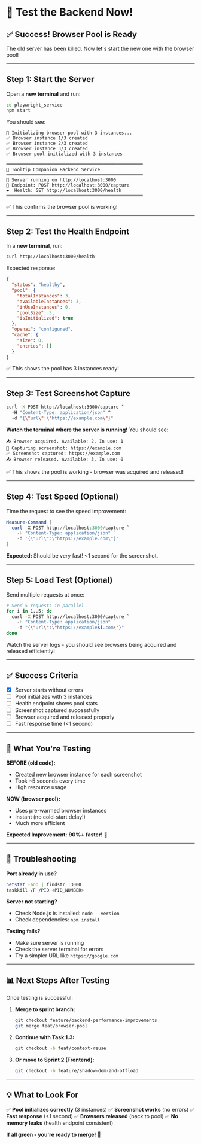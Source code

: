 # 🚀 Test the Backend Now!

## ✅ Success! Browser Pool is Ready

The old server has been killed. Now let's start the new one with the browser pool!

---

## Step 1: Start the Server

Open a **new terminal** and run:

```bash
cd playwright_service
npm start
```

You should see:
```
🚀 Initializing browser pool with 3 instances...
✅ Browser instance 1/3 created
✅ Browser instance 2/3 created
✅ Browser instance 3/3 created
✅ Browser pool initialized with 3 instances

═══════════════════════════════════════════════════
🚀 Tooltip Companion Backend Service
═══════════════════════════════════════════════════
📡 Server running on http://localhost:3000
📸 Endpoint: POST http://localhost:3000/capture
❤️  Health: GET http://localhost:3000/health
═══════════════════════════════════════════════════
```

✅ This confirms the browser pool is working!

---

## Step 2: Test the Health Endpoint

In a **new terminal**, run:

```bash
curl http://localhost:3000/health
```

Expected response:
```json
{
  "status": "healthy",
  "pool": {
    "totalInstances": 3,
    "availableInstances": 3,
    "inUseInstances": 0,
    "poolSize": 3,
    "isInitialized": true
  },
  "openai": "configured",
  "cache": {
    "size": 0,
    "entries": []
  }
}
```

✅ This shows the pool has 3 instances ready!

---

## Step 3: Test Screenshot Capture

```bash
curl -X POST http://localhost:3000/capture ^
  -H "Content-Type: application/json" ^
  -d "{\"url\":\"https://example.com\"}"
```

**Watch the terminal where the server is running!** You should see:
```
📥 Browser acquired. Available: 2, In use: 1
📸 Capturing screenshot: https://example.com
✅ Screenshot captured: https://example.com
📤 Browser released. Available: 3, In use: 0
```

✅ This shows the pool is working - browser was acquired and released!

---

## Step 4: Test Speed (Optional)

Time the request to see the speed improvement:

```powershell
Measure-Command {
  curl -X POST http://localhost:3000/capture `
    -H "Content-Type: application/json" `
    -d '{\"url\":\"https://example.com\"}'
}
```

**Expected:** Should be very fast! <1 second for the screenshot.

---

## Step 5: Load Test (Optional)

Send multiple requests at once:

```bash
# Send 5 requests in parallel
for i in 1..5; do
  curl -X POST http://localhost:3000/capture `
    -H "Content-Type: application/json" `
    -d "{\"url\":\"https://example$i.com\"}"
done
```

Watch the server logs - you should see browsers being acquired and released efficiently!

---

## ✅ Success Criteria

- [x] Server starts without errors
- [ ] Pool initializes with 3 instances
- [ ] Health endpoint shows pool stats
- [ ] Screenshot captured successfully
- [ ] Browser acquired and released properly
- [ ] Fast response time (<1 second)

---

## 🎉 What You're Testing

**BEFORE (old code):**
- Created new browser instance for each screenshot
- Took ~5 seconds every time
- High resource usage

**NOW (browser pool):**
- Uses pre-warmed browser instances
- Instant (no cold-start delay!)
- Much more efficient

**Expected Improvement:** **90%+ faster!** 🚀

---

## 🐛 Troubleshooting

**Port already in use?**
```bash
netstat -ano | findstr :3000
taskkill /F /PID <PID_NUMBER>
```

**Server not starting?**
- Check Node.js is installed: `node --version`
- Check dependencies: `npm install`

**Testing fails?**
- Make sure server is running
- Check the server terminal for errors
- Try a simpler URL like `https://google.com`

---

## 📊 Next Steps After Testing

Once testing is successful:

1. **Merge to sprint branch:**
   ```bash
   git checkout feature/backend-performance-improvements
   git merge feat/browser-pool
   ```

2. **Continue with Task 1.3:**
   ```bash
   git checkout -b feat/context-reuse
   ```

3. **Or move to Sprint 2 (Frontend):**
   ```bash
   git checkout -b feature/shadow-dom-and-offload
   ```

---

## 💡 What to Look For

✅ **Pool initializes correctly** (3 instances)
✅ **Screenshot works** (no errors)
✅ **Fast response** (<1 second)
✅ **Browsers released** (back to pool)
✅ **No memory leaks** (health endpoint consistent)

**If all green - you're ready to merge!** 🎉

